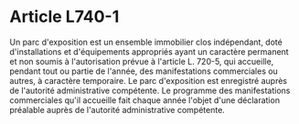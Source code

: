 # Article L740-1

Un parc d'exposition est un ensemble immobilier clos indépendant, doté d'installations et d'équipements appropriés ayant un caractère permanent et non soumis à l'autorisation prévue à l'article L. 720-5, qui accueille, pendant tout ou partie de l'année, des manifestations commerciales ou autres, à caractère temporaire.   Le parc d'exposition est enregistré auprès de l'autorité administrative compétente. Le programme des manifestations commerciales qu'il accueille fait chaque année l'objet d'une déclaration préalable auprès de l'autorité administrative compétente.